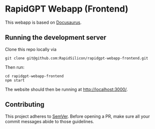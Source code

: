 # RapidGPT Webapp (Frontend)

This webapp is based on [Docusaurus](https://docusaurus.io/).

## Running the development server
Clone this repo locally via

    git clone git@github.com:RapidSilicon/rapidgpt-webapp-frontend.git

Then run:

    cd rapidgpt-webapp-frontend
    npm start

The website should then be running at [http://localhost:3000/](http://localhost:3000/).

## Contributing

This project adheres to [SemVer](https://semver.org/). Before opening a PR, make sure all your commit messages abide to those guidelines.